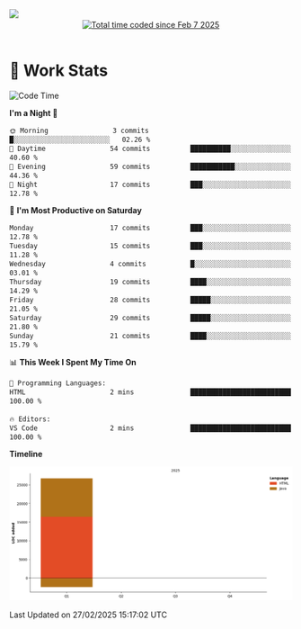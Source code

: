 <img src="https://capsule-render.vercel.app/api?type=waving&color=E0D7C8&height=200&section=header&text=Jeong8333&animation=fadeIn&fontColor=6D4930&fontSize=65&fontAlignY=60&stroke=6D4930&strokeWidth=3" />

<div align = center>
<a href="https://wakatime.com/@9207cd9b-e0ca-4b15-bb6a-6ad0a31854f8"><img src="https://wakatime.com/badge/user/9207cd9b-e0ca-4b15-bb6a-6ad0a31854f8.svg" alt="Total time coded since Feb 7 2025" /></a>
</div>
<br>

# 📝 **Work Stats**


<!--START_SECTION:waka-->
![Code Time](http://img.shields.io/badge/Code%20Time-7%20hrs%2038%20mins-blue)

**I'm a Night 🦉** 

```text
🌞 Morning                3 commits           █░░░░░░░░░░░░░░░░░░░░░░░░   02.26 % 
🌆 Daytime                54 commits          ██████████░░░░░░░░░░░░░░░   40.60 % 
🌃 Evening                59 commits          ███████████░░░░░░░░░░░░░░   44.36 % 
🌙 Night                  17 commits          ███░░░░░░░░░░░░░░░░░░░░░░   12.78 % 
```
📅 **I'm Most Productive on Saturday** 

```text
Monday                   17 commits          ███░░░░░░░░░░░░░░░░░░░░░░   12.78 % 
Tuesday                  15 commits          ███░░░░░░░░░░░░░░░░░░░░░░   11.28 % 
Wednesday                4 commits           █░░░░░░░░░░░░░░░░░░░░░░░░   03.01 % 
Thursday                 19 commits          ████░░░░░░░░░░░░░░░░░░░░░   14.29 % 
Friday                   28 commits          █████░░░░░░░░░░░░░░░░░░░░   21.05 % 
Saturday                 29 commits          █████░░░░░░░░░░░░░░░░░░░░   21.80 % 
Sunday                   21 commits          ████░░░░░░░░░░░░░░░░░░░░░   15.79 % 
```


📊 **This Week I Spent My Time On** 

```text
💬 Programming Languages: 
HTML                     2 mins              █████████████████████████   100.00 % 

🔥 Editors: 
VS Code                  2 mins              █████████████████████████   100.00 % 
```

**Timeline**

![Lines of Code chart](https://raw.githubusercontent.com/Jeong8333/Jeong8333/main/assets/bar_graph.png)


 Last Updated on 27/02/2025 15:17:02 UTC
<!--END_SECTION:waka-->

